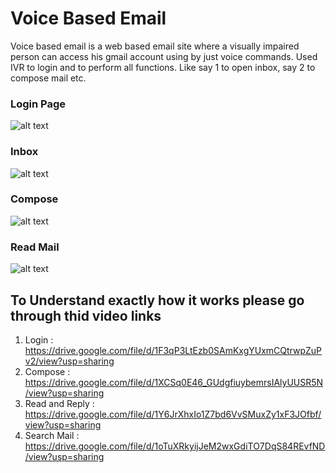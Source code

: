 # Voice Based Email
Voice based email is a web based email site where a visually impaired person can access his gmail account using by just voice commands. Used IVR to login and to perform all functions. Like say 1 to open inbox, say 2 to compose mail etc. 

### Login Page
![alt text](https://drive.google.com/file/d/1k-QmiVxAJqJhO-obgvI2l32x6yUKdFAK/view?usp=sharing?raw=true)

### Inbox
![alt text](https://drive.google.com/file/d/1ChDZ3wPkiQeeQ4V-CSVQDlCIf5cYZsS7/view?usp=sharing?raw=true)

### Compose
![alt text](https://drive.google.com/file/d/1NtJNd832Ra_BB17Nj72w3E-LC0HI4Yet/view?usp=sharing?raw=true)

### Read Mail
![alt text](https://drive.google.com/file/d/1kneyq-XvRoFm_XrXk0Qb16flnZctdoQS/view?usp=sharing?raw=true)


## To Understand exactly how it works please go through thid video links
1) Login : https://drive.google.com/file/d/1F3qP3LtEzb0SAmKxgYUxmCQtrwpZuPv2/view?usp=sharing
2) Compose : https://drive.google.com/file/d/1XCSq0E46_GUdgfiuybemrsIAlyUUSR5N/view?usp=sharing
3) Read and Reply : https://drive.google.com/file/d/1Y6JrXhxIo1Z7bd6VvSMuxZy1xF3JOfbf/view?usp=sharing
4) Search Mail : https://drive.google.com/file/d/1oTuXRkyijJeM2wxGdiTO7DqS84REvfND/view?usp=sharing
